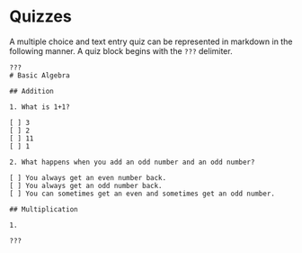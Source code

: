 # Quizzes

A multiple choice and text entry quiz can be represented in markdown in the following manner. A quiz block begins with the `???` delimiter.


```MD
???
# Basic Algebra

## Addition

1. What is 1+1?

[ ] 3
[ ] 2
[ ] 11
[ ] 1

2. What happens when you add an odd number and an odd number?

[ ] You always get an even number back.
[ ] You always get an odd number back.
[ ] You can sometimes get an even and sometimes get an odd number.

## Multiplication

1.

???
```
